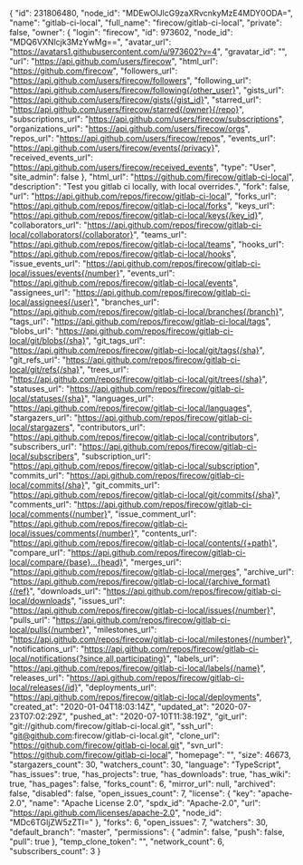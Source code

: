 {
"id": 231806480,
"node_id": "MDEwOlJlcG9zaXRvcnkyMzE4MDY0ODA=",
"name": "gitlab-ci-local",
"full_name": "firecow/gitlab-ci-local",
"private": false,
"owner": {
"login": "firecow",
"id": 973602,
"node_id": "MDQ6VXNlcjk3MzYwMg==",
"avatar_url": "https://avatars1.githubusercontent.com/u/973602?v=4",
"gravatar_id": "",
"url": "https://api.github.com/users/firecow",
"html_url": "https://github.com/firecow",
"followers_url": "https://api.github.com/users/firecow/followers",
"following_url": "https://api.github.com/users/firecow/following{/other_user}",
"gists_url": "https://api.github.com/users/firecow/gists{/gist_id}",
"starred_url": "https://api.github.com/users/firecow/starred{/owner}{/repo}",
"subscriptions_url": "https://api.github.com/users/firecow/subscriptions",
"organizations_url": "https://api.github.com/users/firecow/orgs",
"repos_url": "https://api.github.com/users/firecow/repos",
"events_url": "https://api.github.com/users/firecow/events{/privacy}",
"received_events_url": "https://api.github.com/users/firecow/received_events",
"type": "User",
"site_admin": false
},
"html_url": "https://github.com/firecow/gitlab-ci-local",
"description": "Test you gitlab ci locally, with local overrides.",
"fork": false,
"url": "https://api.github.com/repos/firecow/gitlab-ci-local",
"forks_url": "https://api.github.com/repos/firecow/gitlab-ci-local/forks",
"keys_url": "https://api.github.com/repos/firecow/gitlab-ci-local/keys{/key_id}",
"collaborators_url": "https://api.github.com/repos/firecow/gitlab-ci-local/collaborators{/collaborator}",
"teams_url": "https://api.github.com/repos/firecow/gitlab-ci-local/teams",
"hooks_url": "https://api.github.com/repos/firecow/gitlab-ci-local/hooks",
"issue_events_url": "https://api.github.com/repos/firecow/gitlab-ci-local/issues/events{/number}",
"events_url": "https://api.github.com/repos/firecow/gitlab-ci-local/events",
"assignees_url": "https://api.github.com/repos/firecow/gitlab-ci-local/assignees{/user}",
"branches_url": "https://api.github.com/repos/firecow/gitlab-ci-local/branches{/branch}",
"tags_url": "https://api.github.com/repos/firecow/gitlab-ci-local/tags",
"blobs_url": "https://api.github.com/repos/firecow/gitlab-ci-local/git/blobs{/sha}",
"git_tags_url": "https://api.github.com/repos/firecow/gitlab-ci-local/git/tags{/sha}",
"git_refs_url": "https://api.github.com/repos/firecow/gitlab-ci-local/git/refs{/sha}",
"trees_url": "https://api.github.com/repos/firecow/gitlab-ci-local/git/trees{/sha}",
"statuses_url": "https://api.github.com/repos/firecow/gitlab-ci-local/statuses/{sha}",
"languages_url": "https://api.github.com/repos/firecow/gitlab-ci-local/languages",
"stargazers_url": "https://api.github.com/repos/firecow/gitlab-ci-local/stargazers",
"contributors_url": "https://api.github.com/repos/firecow/gitlab-ci-local/contributors",
"subscribers_url": "https://api.github.com/repos/firecow/gitlab-ci-local/subscribers",
"subscription_url": "https://api.github.com/repos/firecow/gitlab-ci-local/subscription",
"commits_url": "https://api.github.com/repos/firecow/gitlab-ci-local/commits{/sha}",
"git_commits_url": "https://api.github.com/repos/firecow/gitlab-ci-local/git/commits{/sha}",
"comments_url": "https://api.github.com/repos/firecow/gitlab-ci-local/comments{/number}",
"issue_comment_url": "https://api.github.com/repos/firecow/gitlab-ci-local/issues/comments{/number}",
"contents_url": "https://api.github.com/repos/firecow/gitlab-ci-local/contents/{+path}",
"compare_url": "https://api.github.com/repos/firecow/gitlab-ci-local/compare/{base}...{head}",
"merges_url": "https://api.github.com/repos/firecow/gitlab-ci-local/merges",
"archive_url": "https://api.github.com/repos/firecow/gitlab-ci-local/{archive_format}{/ref}",
"downloads_url": "https://api.github.com/repos/firecow/gitlab-ci-local/downloads",
"issues_url": "https://api.github.com/repos/firecow/gitlab-ci-local/issues{/number}",
"pulls_url": "https://api.github.com/repos/firecow/gitlab-ci-local/pulls{/number}",
"milestones_url": "https://api.github.com/repos/firecow/gitlab-ci-local/milestones{/number}",
"notifications_url": "https://api.github.com/repos/firecow/gitlab-ci-local/notifications{?since,all,participating}",
"labels_url": "https://api.github.com/repos/firecow/gitlab-ci-local/labels{/name}",
"releases_url": "https://api.github.com/repos/firecow/gitlab-ci-local/releases{/id}",
"deployments_url": "https://api.github.com/repos/firecow/gitlab-ci-local/deployments",
"created_at": "2020-01-04T18:03:14Z",
"updated_at": "2020-07-23T07:02:29Z",
"pushed_at": "2020-07-10T11:38:19Z",
"git_url": "git://github.com/firecow/gitlab-ci-local.git",
"ssh_url": "git@github.com:firecow/gitlab-ci-local.git",
"clone_url": "https://github.com/firecow/gitlab-ci-local.git",
"svn_url": "https://github.com/firecow/gitlab-ci-local",
"homepage": "",
"size": 46673,
"stargazers_count": 30,
"watchers_count": 30,
"language": "TypeScript",
"has_issues": true,
"has_projects": true,
"has_downloads": true,
"has_wiki": true,
"has_pages": false,
"forks_count": 6,
"mirror_url": null,
"archived": false,
"disabled": false,
"open_issues_count": 7,
"license": {
"key": "apache-2.0",
"name": "Apache License 2.0",
"spdx_id": "Apache-2.0",
"url": "https://api.github.com/licenses/apache-2.0",
"node_id": "MDc6TGljZW5zZTI="
},
"forks": 6,
"open_issues": 7,
"watchers": 30,
"default_branch": "master",
"permissions": {
"admin": false,
"push": false,
"pull": true
},
"temp_clone_token": "",
"network_count": 6,
"subscribers_count": 3
}

